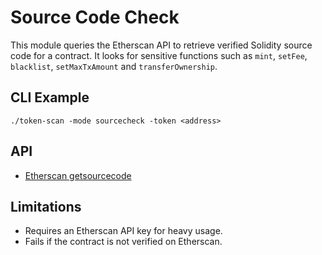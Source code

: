 # Source Code Check

This module queries the Etherscan API to retrieve verified Solidity source code for a contract. It looks for sensitive functions such as `mint`, `setFee`, `blacklist`, `setMaxTxAmount` and `transferOwnership`.

## CLI Example

```
./token-scan -mode sourcecheck -token <address>
```

## API

- [Etherscan getsourcecode](https://api.etherscan.io/api?module=contract&action=getsourcecode&address=...)

## Limitations

- Requires an Etherscan API key for heavy usage.
- Fails if the contract is not verified on Etherscan.

